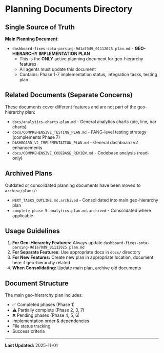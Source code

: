 # Planning Documents Directory

## Single Source of Truth

**Main Planning Document:**
- `dashboard-fixes-sota-parsing-9d1a70d9_01112025.plan.md` - **GEO-HIERARCHY IMPLEMENTATION PLAN**
  - This is the **ONLY** active planning document for geo-hierarchy features
  - All agents must update this document
  - Contains: Phase 1-7 implementation status, integration tasks, testing plan

## Related Documents (Separate Concerns)

These documents cover different features and are not part of the geo-hierarchy plan:

- `docs/analytics-charts-plan.md` - General analytics charts (pie, line, bar charts)
- `docs/COMPREHENSIVE_TESTING_PLAN.md` - FANG-level testing strategy (complements Phase 7)
- `DASHBOARD_V2_IMPLEMENTATION_PLAN.md` - General dashboard v2 enhancements
- `docs/COMPREHENSIVE_CODEBASE_REVIEW.md` - Codebase analysis (read-only)

## Archived Plans

Outdated or consolidated planning documents have been moved to `archive/plans/`:
- `NEXT_TASKS_OUTLINE.md.archived` - Consolidated into main geo-hierarchy plan
- `complete-phase-5-analytics.plan.md.archived` - Consolidated where applicable

## Usage Guidelines

1. **For Geo-Hierarchy Features:** Always update `dashboard-fixes-sota-parsing-9d1a70d9_01112025.plan.md`
2. **For Separate Features:** Use appropriate docs in `docs/` directory
3. **For New Features:** Create new plan in appropriate location, document here if geo-hierarchy related
4. **When Consolidating:** Update main plan, archive old documents

## Document Structure

The main geo-hierarchy plan includes:
- ✅ Completed phases (Phase 1)
- ⚠️ Partially complete (Phase 2, 3, 7)
- ❌ Pending phases (Phase 4, 5, 6)
- Implementation order & dependencies
- File status tracking
- Success criteria

---

**Last Updated:** 2025-11-01


